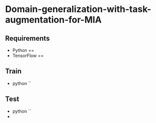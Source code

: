 # Domain-generalization-with-task-augmentation-for-MIA
## Requirements

* Python == 
* TensorFlow == 

## Train 
* python ``

## Test
* python ``
*  
